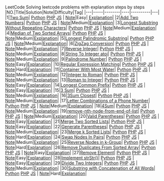 LeetCode
Solving leetcode problems with explanation steps by steps 
|NO.|Title|Solution|Note|Difficulty|Tag|
|---|-----|--------|----|----------|---|
|1|[Two Sum](https://leetcode.com/problems/two-sum)| [Python](Python/0001_two-sum_with_explain.py) [PHP](/PHP/0001_two-sum_with_explain.php) [JS](/JS/0001_two-sum_with_explain.js)   | [Note](000.%20Two%20Sum)|Easy| [Explanation](https://leetcode.com/articles/two-sum/)|
|2|[Add Two Numbers](https://leetcode.com/problems/add-two-numbers)| [Python](Python/0002_two-sum_with_explain.py) [PHP](/PHP/0002_two-sum_with_explain.php) [JS](/JS/0002_two-sum_with_explain.js)   | [Note](000.%20Two%20Sum)|Medium|[Explanation](https://leetcode.com/articles/add-two-numbers/)|
|3|[Longest Substring Without Repeating Characters](https://leetcode.com/problems/longest-substring-without-repeating-characters)| [Python](Python/0003_longest-substring-without-repeating-characters.py) [PHP](/PHP/0003_longest-substring-without-repeating-characters.php) [JS](/JS/0003_longest-substring-without-repeating-characters.js)   | [Note](000.%20Two%20Sum)|Medium|[Explanation](https://leetcode.com/articles/longest-substring-without-repeating-characters/)|
|4|[Median of Two Sorted Arrays](https://leetcode.com/problems/median-of-two-sorted-arrays/)| [Python](Python/0004_median-of-two-sorted-arrays.py) [PHP](/PHP/0004_median-of-two-sorted-arrays.php) [JS](/JS/0004_median-of-two-sorted-arrays.js)   | [Note](000.%20Two%20Sum)|Medium|[Explanation](https://leetcode.com/articles/median-of-two-sorted-arrays/)|
|5|[Longest Palindromic Substring](https://leetcode.com/problems/longest-palindromic-substring/)| [Python](Python/0005_longest-palindromic-substring.py) [PHP](/PHP/0005_longest-palindromic-substring.php) [JS](/JS/0005_longest-palindromic-substring.js)   | [Note](000.%20Two%20Sum)|Medium|[Explanation](https://leetcode.com/articles/longest-palindromic-substring/)|
|6|[ZigZag Conversion](https://leetcode.com/problems/zigzag-conversion/)| [Python](Python/0006_zigzag-conversion.py) [PHP](/PHP/0006_zigzag-conversion.php) [JS](/JS/0006_zigzag-conversion.js)   | [Note](000.%20Two%20Sum)|Medium|[Explanation](https://leetcode.com/articles/zigzag-conversion/)|
|7|[Reverse Integer](https://leetcode.com/problems/reverse-integer/)| [Python](Python/0007_reverse-integer.py) [PHP](/PHP/0007_reverse-integer.php) [JS](/JS/0007_reverse-integer.js)   | [Note](000.%20Two%20Sum)|Medium|[Explanation](https://leetcode.com/articles/reverse-integer/)|
|8|[String To Integer atoi](https://leetcode.com/problems/string-to-integer-atoi/)| [Python](Python/0008_string-to-integer-atoi.py) [PHP](/PHP/0008_string-to-integer-atoi.php) [JS](/JS/0008_string-to-integer-atoi.js)   | [Note](000.%20Two%20Sum)|Medium|[Explanation](https://leetcode.com/articles/string-to-integer-atoi/)|
|9|[Palindrome Number](https://leetcode.com/problems/palindrome-number/)| [Python](Python/0009_palindrome-number.py) [PHP](/PHP/0009_palindrome-number.php) [JS](/JS/0009_palindrome-number.js)   | [Note](000.%20Two%20Sum)|Easy|[Explanation](https://leetcode.com/articles/string-to-integer-atoi/)|
|10|[Regular Expression Matching](https://leetcode.com/problems/regular-expression-matching/)| [Python](Python/0010_regular-expression-matching.py) [PHP](/PHP/0010_regular-expression-matching.php) [JS](/JS/0010_regular-expression-matching.js)   | [Note](000.%20Two%20Sum)|Hard|[Explanation](https://leetcode.com/articles/regular-expression-matching/)|
|11|[Container With Most Water](https://leetcode.com/problems/container-with-most-water/)| [Python](Python/0011_container-with-most-water.py) [PHP](/PHP/0011_container-with-most-water.php) [JS](/JS/0011_container-with-most-water.js)   | [Note](000.%20Two%20Sum)|Medium|[Explanation](https://leetcode.com/articles/container-with-most-water/)|
|12|[Integer to Roman](https://leetcode.com/problems/integer-to-roman/)| [Python](Python/0012_integer-to-roman.py) [PHP](/PHP/0012_integer-to-roman.php) [JS](/JS/0012_integer-to-roman.js)   | [Note](000.%20Two%20Sum)|Medium|[Explanation](https://leetcode.com/articles/integer-to-roman/)|
|13|[Roman to Integer](https://leetcode.com/problems/roman-to-integer/)| [Python](Python/0013_roman-to-integer.py) [PHP](/PHP/0013_roman-to-integer.php) [JS](/JS/0013_roman-to-integer.js)   | [Note](000.%20Two%20Sum)|Easy|[Explanation](https://leetcode.com/articles/roman-to-integer/)|
|14|[Longest Common Prefix](https://leetcode.com/problems/longest-common-prefix/)| [Python](Python/0014_longest-common-prefix.py) [PHP](/PHP/0014_longest-common-prefix.php) [JS](/JS/0014_longest-common-prefix.js)   | [Note](000.%20Two%20Sum)|Easy|[Explanation](https://leetcode.com/articles/longest-common-prefix/)|
|15|[3 Sum](https://leetcode.com/problems/3sum/)| [Python](Python/0015_3sum.py) [PHP](/PHP/0015_3sum.php) [JS](/JS/0015_3sum.js)   | [Note](000.%20Two%20Sum)|Medium|[Explanation](https://leetcode.com/articles/3sum/)|
|16|[3Sum Closest](https://leetcode.com/problems/3sum-closest/)| [Python](Python/0016_3sum-closest.py) [PHP](/PHP/0016_3sum-closest.php) [JS](/JS/0016_3sum-closest.js)   | [Note](000.%20Two%20Sum)|Medium|[Explanation](https://leetcode.com/articles/3sum-closest/)|
|17|[Letter Combinations of a Phone Number](https://leetcode.com/problems/letter-combinations-of-a-phone-number/)| [Python](Python/0017_letter-combinations-of-a-phone-number.py) [PHP](/PHP/0017_letter-combinations-of-a-phone-number.php) [JS](/JS/0017_letter-combinations-of-a-phone-number.js)   | [Note](000.%20Two%20Sum)|Medium|[Explanation](https://leetcode.com/articles/letter-combinations-of-a-phone-number/)|
|18|[4Sum](https://leetcode.com/problems/4sum/)| [Python](Python/0018_4sum.py) [PHP](/PHP/0018_4sum.php) [JS](/JS/0018_4sum.js)   | [Note](000.%20Two%20Sum)|Medium|[Explanation](https://leetcode.com/articles/4sum/)|
|19|[remove-nth-node-from-end-of-list](https://leetcode.com/problems/remove-nth-node-from-end-of-list/)| [Python](Python/0019_remove-nth-node-from-end-of-list.py) [PHP](/PHP/0019_remove-nth-node-from-end-of-list.php) [JS](/JS/0019_remove-nth-node-from-end-of-list.js)   | [Note](000.%20Two%20Sum)|Medium|[Explanation](https://leetcode.com/articles/remove-nth-node-from-end-of-list/)|
|20|[Valid Parentheses](https://leetcode.com/problems/valid-parentheses/)| [Python](Python/0020_valid-parentheses.py) [PHP](/PHP/0020_valid-parentheses.php) [JS](/JS/0020_valid-parentheses.js)   | [Note](000.%20Two%20Sum)|Easy|[Explanation](https://leetcode.com/articles/valid-parentheses/)|
|21|[Merge Two Sorted Lists](https://leetcode.com/problems/merge-two-sorted-lists/)| [Python](Python/0021_merge-two-sorted-lists.py) [PHP](/PHP/0021_merge-two-sorted-lists.php) [JS](/JS/0021_merge-two-sorted-lists.js)   | [Note](000.%20Two%20Sum)|Easy|[Explanation](https://leetcode.com/articles/merge-two-sorted-lists/)|
|22|[Generate Parentheses](https://leetcode.com/problems/generate-parentheses/)| [Python](Python/0022_generate-parentheses.py) [PHP](/PHP/0022_generate-parentheses.php) [JS](/JS/0022_generate-parentheses.js)   | [Note](000.%20Two%20Sum)|Medium|[Explanation](https://leetcode.com/articles/generate-parentheses/)|
|23|[Merge k Sorted Lists](https://leetcode.com/problems/merge-k-sorted-lists/)| [Python](Python/0023_merge-k-sorted-lists.py) [PHP](/PHP/0023_merge-k-sorted-lists.php) [JS](/JS/0023_merge-k-sorted-lists.js)   | [Note](000.%20Two%20Sum)|Hard|[Explanation](https://leetcode.com/articles/merge-k-sorted-lists/)|
|24|[Swap Nodes In Pairs](https://leetcode.com/problems/swap-nodes-in-pairs/)| [Python](Python/0024_swap-nodes-in-pairs.py) [PHP](/PHP/0024_swap-nodes-in-pairs.php) [JS](/JS/0024_swap-nodes-in-pairs.js)   | [Note](000.%20Two%20Sum)|Medium|[Explanation](https://leetcode.com/articles/swap-nodes-in-pairs/)|
|25|[Reverse Nodes in k-Group](https://leetcode.com/problems/reverse-nodes-in-k-group/)| [Python](Python/0025_reverse-nodes-in-k-group.py) [PHP](/PHP/0025_reverse-nodes-in-k-group.php) [JS](/JS/0025_reverse-nodes-in-k-group.js)   | [Note](000.%20Two%20Sum)|Hard|[Explanation](https://leetcode.com/articles/reverse-nodes-in-k-group/)|
|26|[Remove Duplicates From Sorted Array](https://leetcode.com/problems/remove-duplicates-from-sorted-array/)| [Python](Python/0026_remove-duplicates-from-sorted-array.py) [PHP](/PHP/0026_remove-duplicates-from-sorted-array.php) [JS](/JS/0026_remove-duplicates-from-sorted-array.js)   | [Note](000.%20Two%20Sum)|Easy|[Explanation](https://leetcode.com/articles/remove-duplicates-from-sorted-array/)|
|27|[Remove Element](https://leetcode.com/problems/remove-element/)| [Python](Python/0027_remove-element.py) [PHP](/PHP/0027_remove-element.php) [JS](/JS/0027_remove-element.js)   | [Note](000.%20Two%20Sum)|Easy|[Explanation](https://leetcode.com/articles/remove-element/)|
|28|[Implement strStr()](https://leetcode.com/problems/implement-strstr/)| [Python](Python/0028_implement-strstr.py) [PHP](/PHP/0028_implement-strstr.php) [JS](/JS/0028_implement-strstr.js)   | [Note](000.%20Two%20Sum)|Easy|[Explanation](https://leetcode.com/articles/implement-strstr/)|
|29|[Divide Two Integers](https://leetcode.com/problems/divide-two-integers/)| [Python](Python/0029_divide-two-integers.py) [PHP](/PHP/0029_divide-two-integers.php) [JS](/JS/0029_divide-two-integers.js)   | [Note](000.%20Two%20Sum)|Medium|[Explanation](https://leetcode.com/articles/divide-two-integers/)|
|30|[Substring with Concatenation of All Words](https://leetcode.com/problems/substring-with-concatenation-of-all-words/)| [Python](Python/0030_substring-with-concatenation-of-all-words.py) [PHP](/PHP/0030_substring-with-concatenation-of-all-words.php) [JS](/JS/0030_substring-with-concatenation-of-all-words.js)   | [Note](000.%20Two%20Sum)|Hard|[Explanation](https://leetcode.com/articles/substring-with-concatenation-of-all-words/)|
